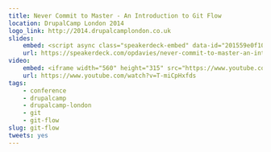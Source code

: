 ```yaml
---
title: Never Commit to Master - An Introduction to Git Flow
location: DrupalCamp London 2014
logo_link: http://2014.drupalcamplondon.co.uk
slides:
    embed: <script async class="speakerdeck-embed" data-id="201559e0f103013198dd5a5f6f23ab67" data-ratio="1.29456384323641" src="//speakerdeck.com/assets/embed.js"></script>
    url: https://speakerdeck.com/opdavies/never-commit-to-master-an-introduction-to-git-flow
video:
    embed: <iframe width="560" height="315" src="https://www.youtube.com/embed/T-miCpHxfds" frameborder="0" allowfullscreen></iframe>
    url: https://www.youtube.com/watch?v=T-miCpHxfds
tags:
    - conference
    - drupalcamp
    - drupalcamp-london
    - git
    - git-flow
slug: git-flow
tweets: yes
---
```

